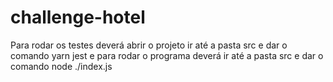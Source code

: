 # challenge-hotel

Para rodar os testes deverá abrir o projeto ir até a pasta src e dar o comando yarn jest
e para rodar o programa deverá ir até a pasta src e dar o comando node ./index.js
